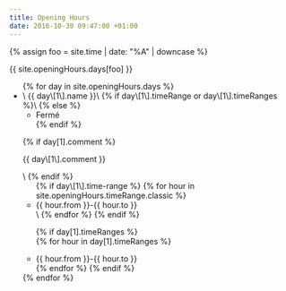 ```yaml
---
title: Opening Hours
date: 2016-10-30 09:47:00 +01:00
---
```


{% assign foo = site.time | date: "%A" | downcase %}

{{ site.openingHours.days\[foo\] }}

<script src="https://cdnjs.cloudflare.com/ajax/libs/jquery/3.1.1/jquery.min.js" ></script>

<script src="https://cdnjs.cloudflare.com/ajax/libs/moment.js/2.15.2/moment.min.js"></script>

<script>
var openingHours = {{ site.openingHours | jsonify }};
</script>

<ul>
{% for day in site.openingHours.days %}
<li>\
{{ day\[1\].name }}\
{% if day\[1\].timeRange or day\[1\].timeRanges %}\
{% else %}

* Fermé\
  {% endif %}

{% if day\[1\].comment %}
<p>{{ day\[1\].comment }}</p>\
{% endif %}

<ul>
{% if day\[1\].time-range %}
{% for hour in site.openingHours.timeRange.classic %}
<li>{{ hour.from }}-{{ hour.to }}</li>\
{% endfor %}
{% endif %}

{% if day\[1\].timeRanges  %}\
{% for hour in day\[1\].timeRanges %}
<li>{{ hour.from }}-{{ hour.to }}</li>
{% endfor %}
{% endif %}
</ul>
</li>
{% endfor %}
</ul>